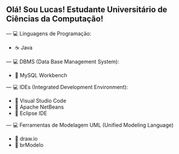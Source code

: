 ## Olá! Sou Lucas! Estudante Universitário de Ciências da Computação!

— 💻 Linguagens de Programação:
- ☕ Java

— 💻 DBMS (Data Base Management System):
- 🐬 MySQL Workbench

— 💻 IDEs (Integrated Development Environment):
- 🔹 Visual Studio Code
- 🔹 Apache NetBeans
- 🔹 Eclipse IDE

— 💻 Ferramentas de Modelagem UML (Unified Modeling Language)
- 🔹 draw.io
- 🔹 brModelo
